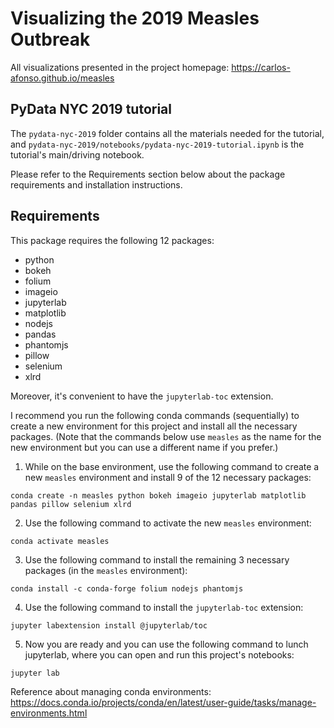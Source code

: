 # Visualizing the 2019 Measles Outbreak

All visualizations presented in the project homepage: https://carlos-afonso.github.io/measles

## PyData NYC 2019 tutorial

The `pydata-nyc-2019` folder contains all the materials needed for the tutorial, and `pydata-nyc-2019/notebooks/pydata-nyc-2019-tutorial.ipynb` is the tutorial's main/driving notebook.

Please refer to the Requirements section below about the package requirements and installation instructions.

## Requirements

This package requires the following 12 packages:
* python
* bokeh
* folium
* imageio
* jupyterlab
* matplotlib
* nodejs
* pandas
* phantomjs
* pillow
* selenium
* xlrd

Moreover, it's convenient to have the `jupyterlab-toc` extension.

I recommend you run the following conda commands (sequentially) to create a new environment for this project and install all the necessary packages. (Note that the commands below use `measles` as the name for the new environment but you can use a different name if you prefer.)

1. While on the base environment, use the following command to create a new `measles` environment and install 9 of the 12 necessary packages:

`conda create -n measles python bokeh imageio jupyterlab matplotlib pandas pillow selenium xlrd`

2. Use the following command to activate the new `measles` environment:

`conda activate measles`

3. Use the following command to install the remaining 3 necessary packages (in the `measles` environment):

`conda install -c conda-forge folium nodejs phantomjs`

4. Use the following command to install the `jupyterlab-toc` extension:

`jupyter labextension install @jupyterlab/toc`

5. Now you are ready and you can use the following command to lunch jupyterlab, where you can open and run this project's notebooks:

`jupyter lab`

Reference about managing conda environments: https://docs.conda.io/projects/conda/en/latest/user-guide/tasks/manage-environments.html
